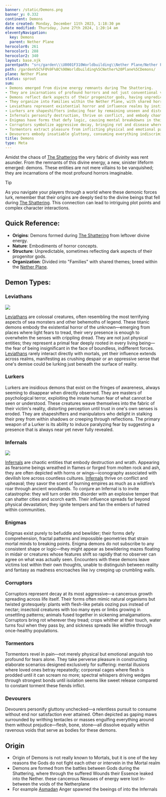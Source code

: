 ```yaml
---
banner: /static/Demons.png
banner_y: 0.332
continent: Demons
date created: Monday, December 11th 2023, 1:18:30 pm
date modified: Thursday, June 27th 2024, 1:20:14 am
eleventyNavigation:
  key: Demons
  parent: Nether Plane
herocolor0: 261
herocolor1: 288
herocolor2: 340
layout: base.njk
parentpath: "src/garden\\\U0001F310Worldbuilding\\Nether Plane/Nether Plane.md"
path: /garden%5C%F0%9F%8C%90Worldbuilding%5CNether%20Plane%5CDemons/
plane: Nether Plane
status: sprout
sum:
- Demons emerged from divine energy remnants during The Shattering.
- They are incarnations of profound horrors and not just conventional villains.
- Demons reflect dark aspects of their progenitor gods, having unpredictable structures.
- They organize into Families within the Nether Plane, with shared horror themes.
- Leviathans represent existential horror and influence realms by instilling despair.
- Lurkers are shapeshifters inducing fear by remaining unseen and distorting reality.
- Infernals personify destruction, thrive on conflict, and embody chaotic wrath.
- Enigmas have forms that defy logic, causing mental breakdowns in their victims.
- Corruptors symbolize aggressive decay, bringing rot and disease wherever they go.
- Tormentors extract pleasure from inflicting physical and emotional pain on others.
- Devourers embody insatiable gluttony, consuming everything indiscriminately.
title: Demons
type: Meta
---
```


Amidst the chaos of [The Shattering](/garden/%F0%9F%8C%90Worldbuilding%5CNether%20Plane/The%20Shattering) the very fabric of divinity was rent asunder. From the remnants of this divine energy, a new, sinister lifeform emerged: demons. These entities are not mere villains to be vanquished; they are incarnations of the most profound horrors imaginable.

>[!tip] 
>As you navigate your players through a world where these demonic forces lurk, remember that their origins are deeply tied to the divine beings that fell during [The Shattering](/garden/%F0%9F%8C%90Worldbuilding%5CNether%20Plane/The%20Shattering). This connection can lead to intriguing plot points and complex character interactions.

## Quick Reference:
- **Origins**: Demons formed during [The Shattering](/garden/%F0%9F%8C%90Worldbuilding%5CNether%20Plane/The%20Shattering) from leftover divine energy.
- **Nature**: Embodiments of horror concepts.
- **Structure**: Unpredictable, sometimes reflecting dark aspects of their progenitor gods.
- **Organization**: Divided into "Families" with shared themes; breed within the [Nether Plane](/garden/%F0%9F%8C%90Worldbuilding%5CNether%20Plane/Nether%20Plane).

## Demon Types:

### Leviathans

![](/static/Leviathans.png)

[Leviathans](/garden/%F0%9F%8C%90Worldbuilding%5CNether%20Plane%5CDemons%5CFactions/Leviathans) are colossal creatures, often resembling the most terrifying aspects of sea monsters and other behemoths of legend. These titanic demons embody the existential horror of the unknown—emerging from places where light fears to tread, their very presence is enough to overwhelm the senses with crippling dread. They are not just physical entities; they represent a primal fear deeply rooted in every living being—the fear of being insignificant in the face of boundless, indifferent forces. [Leviathans](/garden/%F0%9F%8C%90Worldbuilding%5CNether%20Plane%5CDemons%5CFactions/Leviathans) rarely interact directly with mortals, yet their influence extends across realms, manifesting as crushing despair or an oppressive sense that one's demise could be lurking just beneath the surface of reality.

### Lurkers

Lurkers are insidious demons that exist on the fringes of awareness, always seeming to disappear when directly observed. They are masters of psychological terror, exploiting the innate human fear of what cannot be seen or understood. These creatures weave themselves into the fabric of their victim's reality, distorting perception until trust in one's own senses is eroded. They are shapeshifters and manipulators who delight in stalking their prey from within shadows or creeping through reflections. The primary weapon of a Lurker is its ability to induce paralyzing fear by suggesting a presence that is always near yet never fully revealed.

### Infernals

![](/static/Infernals.png)

[Infernals](/garden/%F0%9F%8C%90Worldbuilding%5CNether%20Plane%5CDemons%5CFactions/Infernals) are chaotic entities that embody destruction and wrath. Appearing as fearsome beings wreathed in flames or forged from molten rock and ash, they are often depicted with horns or wings—iconography associated with devilish lore across countless cultures. [Infernals](/garden/%F0%9F%8C%90Worldbuilding%5CNether%20Plane%5CDemons%5CFactions/Infernals) thrive on conflict and upheaval; they savor the scent of burning empires as much as a wildfire’s roar through ancient woodlands. To conjure an Infernal is to invite catastrophe: they will turn order into disorder with an explosive temper that can shatter cities and scorch earth. Their influence spreads far beyond physical devastation; they ignite tempers and fan the embers of hatred within communities.

### Enigmas

Enigmas exist purely to befuddle and bewilder; their forms defy comprehension, fractal patterns and impossible geometries that strain mortal minds to breaking points. Enigma demons do not subscribe to any consistent shape or logic—they might appear as bewildering mazes floating in midair or creatures whose features shift so rapidly that no observer can agree on what was actually seen. Encounters with these demons leave victims lost within their own thoughts, unable to distinguish between reality and fantasy as madness encroaches like ivy creeping up crumbling walls.

### Corruptors

Corruptors represent decay at its most aggressive—a cancerous growth spreading across life itself. Their forms often mimic natural organisms but twisted grotesquely: plants with flesh-like petals oozing pus instead of nectar; insectoid creatures with too many eyes or limbs growing in unsettling patterns; animals fused together in sickening amalgamations. Corruptors bring rot wherever they tread; crops whither at their touch, water turns foul when they pass by, and sickness spreads like wildfire through once-healthy populations.

### Tormentors

Tormentors revel in pain—not merely physical but emotional anguish too profound for tears alone. They take perverse pleasure in constructing elaborate scenarios designed exclusively for suffering: mental illusions where loved ones betray repeatedly; corporeal cages where flesh is prodded until it can scream no more; spectral whispers driving wedges through strongest bonds until isolation seems like sweet release compared to constant torment these fiends inflict.

### Devourers

Devourers personify gluttony unchecked—a relentless pursuit to consume without end nor satisfaction ever attained. Often depicted as gaping maws surrounded by writhing tentacles or masses engulfing everything around them without prejudice—flesh, bone, stone—all dissolve equally within ravenous voids that serve as bodies for these demons.

## Origin

- Origin of Demons is not really known to Mortals, but it is one of the key reasons the Gods do not fight each other or intervein in the Mortal realm
- Demons are formed from the battles between Gods during the Shattering, where through the suffered Wounds their Essence leaked into the Nether. these cancerous Nexuses of energy were lost In-between the voids of the Netherplane
-  For example [Asmadan](/garden/%F0%9F%8C%90Worldbuilding%5CNether%20Plane%5CGods/Asmadan) Anger spawned the beeings of into the Infernals